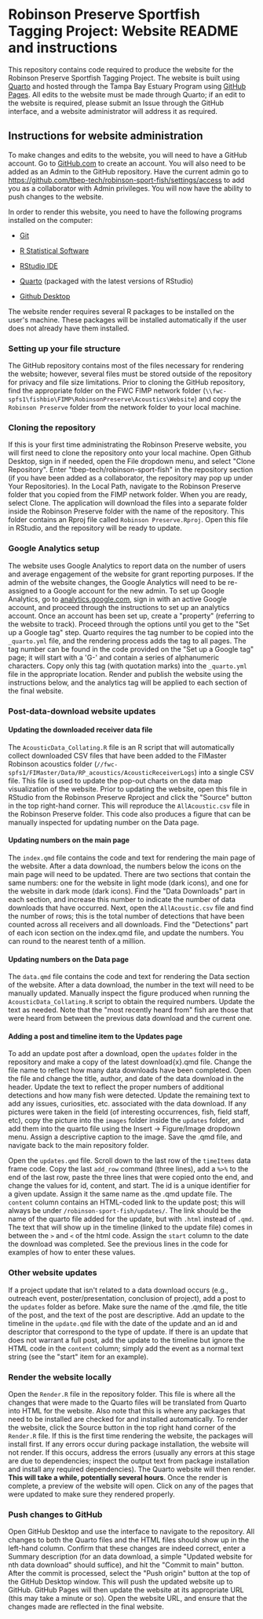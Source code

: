 # Robinson Preserve Sportfish Tagging Project: Website README and instructions

This repository contains code required to produce the website for the Robinson Preserve Sportfish Tagging Project. The website is built using [Quarto](https://quarto.org/) and hosted through the Tampa Bay Estuary Program using [GitHub Pages](https://pages.github.com/). All edits to the website must be made through Quarto; if an edit to the website is required, please submit an Issue through the GitHub interface, and a website administrator will address it as required.

## Instructions for website administration

To make changes and edits to the website, you will need to have a GitHub account. Go to [GitHub.com](https://github.com) to create an account. You will also need to be added as an Admin to the GitHub repository. Have the current admin go to <https://github.com/tbep-tech/robinson-sport-fish/settings/access> to add you as a collaborator with Admin privileges. You will now have the ability to push changes to the website.

In order to render this website, you need to have the following programs installed on the computer:

-   [Git](https://git-scm.com/)

-   [R Statistical Software](https://cran.r-project.org/)

-   [RStudio IDE](https://www.rstudio.com/products/rstudio/download/#download)

-   [Quarto](https://quarto.org/docs/get-started/) (packaged with the latest versions of RStudio)

-   [Github Desktop](https://github.com/apps/desktop)

The website render requires several R packages to be installed on the user's machine. These packages will be installed automatically if the user does not already have them installed.

### Setting up your file structure

The GitHub repository contains most of the files necessary for rendering the website; however, several files must be stored outside of the repository for privacy and file size limitations. Prior to cloning the GitHub repository, find the appropriate folder on the FWC FIMP network folder (`\\fwc-spfs1\fishbio\FIMP\RobinsonPreserve\Acoustics\Website`) and copy the `Robinson Preserve` folder from the network folder to your local machine.

### Cloning the repository

If this is your first time administrating the Robinson Preserve website, you will first need to clone the repository onto your local machine. Open Github Desktop, sign in if needed, open the File dropdown menu, and select "Clone Repository". Enter "tbep-tech/robinson-sport-fish" in the repository section (if you have been added as a collaborator, the repository may pop up under Your Repositories). In the Local Path, navigate to the Robinson Preserve folder that you copied from the FIMP network folder. When you are ready, select Clone. The application will download the files into a separate folder inside the Robinson Preserve folder with the name of the repository. This folder contains an Rproj file called `Robinson Preserve.Rproj`. Open this file in RStudio, and the repository will be ready to update.

### Google Analytics setup

The website uses Google Analytics to report data on the number of users and average engagement of the website for grant reporting purposes. If the admin of the website changes, the Google Analytics will need to be re-assigned to a Google account for the new admin. To set up Google Analytics, go to [analytics.google.com](https://analytics.google.com), sign in with an active Google account, and proceed through the instructions to set up an analytics account. Once an account has been set up, create a "property" (referring to the website to track). Proceed through the options until you get to the "Set up a Google tag" step. Quarto requires the tag number to be copied into the `_quarto.yml` file, and the rendering process adds the tag to all pages. The tag number can be found in the code provided on the "Set up a Google tag" page; it will start with a 'G-' and contain a series of alphanumeric characters. Copy only this tag (with quotation marks) into the `_quarto.yml` file in the appropriate location. Render and publish the website using the instructions below, and the analytics tag will be applied to each section of the final website.

### Post-data-download website updates

#### Updating the downloaded receiver data file

The `AcousticData_Collating.R` file is an R script that will automatically collect downloaded CSV files that have been added to the FIMaster Robinson acoustics folder (`//fwc-spfs1/FIMaster/Data/RP_acoustics/AcousticReceiverLogs`) into a single CSV file. This file is used to update the pop-out charts on the data map visualization of the website. Prior to updating the website, open this file in RStudio from the Robinson Preserve Rproject and click the "Source" button in the top right-hand corner. This will reproduce the `AllAcoustic.csv` file in the Robinson Preserve folder. This code also produces a figure that can be manually inspected for updating number on the Data page.

#### Updating numbers on the main page

The `index.qmd` file contains the code and text for rendering the main page of the website. After a data download, the numbers below the icons on the main page will need to be updated. There are two sections that contain the same numbers: one for the website in light mode (dark icons), and one for the website in dark mode (dark icons). Find the "Data Downloads" part in each section, and increase this number to indicate the number of data downloads that have occurred. Next, open the `AllAcoustic.csv` file and find the number of rows; this is the total number of detections that have been counted across all receivers and all downloads. Find the "Detections" part of each icon section on the index.qmd file, and update the numbers. You can round to the nearest tenth of a million.

#### Updating numbers on the Data page

The `data.qmd` file contains the code and text for rendering the Data section of the website. After a data download, the number in the text will need to be manually updated. Manually inspect the figure produced when running the `AcousticData_Collating.R` script to obtain the required numbers. Update the text as needed. Note that the "most recently heard from" fish are those that were heard from between the previous data download and the current one.

#### Adding a post and timeline item to the Updates page

To add an update post after a download, open the `updates` folder in the repository and make a copy of the latest download{x}.qmd file. Change the file name to reflect how many data downloads have been completed. Open the file and change the title, author, and date of the data download in the header. Update the text to reflect the proper numbers of additional detections and how many fish were detected. Update the remaining text to add any issues, curiosities, etc. associated with the data download. If any pictures were taken in the field (of interesting occurrences, fish, field staff, etc), copy the picture into the `images` folder inside the `updates` folder, and add them into the quarto file using the Insert -\> Figure/Image dropdown menu. Assign a descriptive caption to the image. Save the .qmd file, and navigate back to the main repository folder.

Open the `updates.qmd` file. Scroll down to the last row of the `timeItems` data frame code. Copy the last `add_row` command (three lines), add a `%>%` to the end of the last row, paste the three lines that were copied onto the end, and change the values for id, content, and start. The id is a unique identifier for a given update. Assign it the same name as the .qmd update file. The `content` column contains an HTML-coded link to the update post; this will always be under `/robinson-sport-fish/updates/`. The link should be the name of the quarto file added for the update, but with `.html` instead of `.qmd`. The text that will show up in the timeline (linked to the update file) comes in between the `>` and `<` of the html code. Assign the `start` column to the date the download was completed. See the previous lines in the code for examples of how to enter these values.

### Other website updates

If a project update that isn't related to a data download occurs (e.g., outreach event, poster/presentation, conclusion of project), add a post to the `updates` folder as before. Make sure the name of the .qmd file, the title of the post, and the text of the post are descriptive. Add an update to the timeline in the `update.qmd` file with the date of the update and an id and descriptor that correspond to the type of update. If there is an update that does not warrant a full post, add the update to the timeline but ignore the HTML code in the `content` column; simply add the event as a normal text string (see the "start" item for an example).

### Render the website locally

Open the `Render.R` file in the repository folder. This file is where all the changes that were made to the Quarto files will be translated from Quarto into HTML for the website. Also note that this is where any packages that need to be installed are checked for and installed automatically. To render the website, click the Source button in the top right hand corner of the `Render.R` file. If this is the first time rendering the website, the packages will install first. If any errors occur during package installation, the website will not render. If this occurs, address the errors (usually any errors at this stage are due to dependencies; inspect the output text from package installation and install any required dependencies). The Quarto website will then render. **This will take a while, potentially several hours**. Once the render is complete, a preview of the website will open. Click on any of the pages that were updated to make sure they rendered properly.

### Push changes to GitHub

Open GitHub Desktop and use the interface to navigate to the repository. All changes to both the Quarto files and the HTML files should show up in the left-hand column. Confirm that these changes are indeed correct, enter a Summary description (for an data download, a simple "Updated website for nth data download" should suffice), and hit the "Commit to main" button. After the commit is processed, select the "Push origin" button at the top of the GitHub Desktop window. This will push the updated website up to GitHub. GitHub Pages will then update the website at its appropriate URL (this may take a minute or so). Open the website URL, and ensure that the changes made are reflected in the final website.
